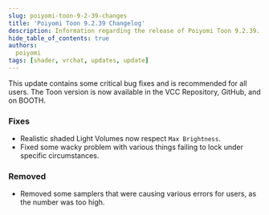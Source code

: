 ```yaml
---
slug: poiyomi-toon-9-2-39-changes
title: 'Poiyomi Toon 9.2.39 Changelog'
description: Information regarding the release of Poiyomi Toon 9.2.39.
hide_table_of_contents: true
authors:
  poiyomi
tags: [shader, vrchat, updates, update]
---
```


This update contains some critical bug fixes and is recommended for all users. The Toon version is now available in the VCC Repository, GitHub, and on BOOTH.

### Fixes
- Realistic shaded Light Volumes now respect `Max Brightness`.
- Fixed some wacky problem with various things failing to lock under specific circumstances.

### Removed
- Removed some samplers that were causing various errors for users, as the number was too high.